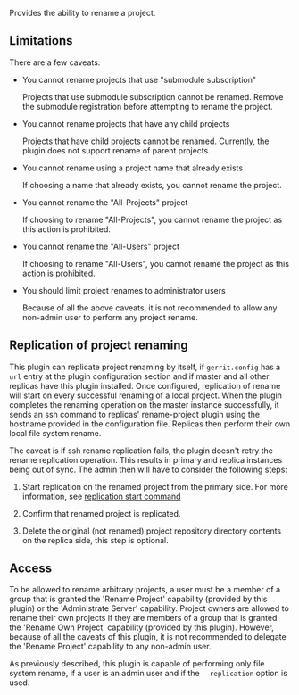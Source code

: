 Provides the ability to rename a project.

Limitations
-----------

There are a few caveats:

* You cannot rename projects that use "submodule subscription"

     Projects that use submodule subscription cannot be renamed.
     Remove the submodule registration before attempting to rename the project.

* You cannot rename projects that have any child projects

     Projects that have child projects cannot be renamed. Currently, the
     plugin does not support rename of parent projects.

* You cannot rename using a project name that already exists

     If choosing a name that already exists, you cannot rename the project.

* You cannot rename the "All-Projects" project

     If choosing to rename "All-Projects", you cannot rename the project as this action is prohibited.

* You cannot rename the "All-Users" project

     If choosing to rename "All-Users", you cannot rename the project as this action is prohibited.

* You should limit project renames to administrator users

     Because of all the above caveats, it is not recommended to allow any non-admin
     user to perform any project rename.

Replication of project renaming
-------------------------------

This plugin can replicate project renaming by itself, if `gerrit.config` has a `url` entry at the
plugin configuration section and if master and all other replicas have this plugin installed. Once
configured, replication of rename will start on every successful renaming of a local project. When
the plugin completes the renaming operation on the master instance successfully, it sends an ssh
command to replicas' rename-project plugin using the hostname provided in the configuration file.
Replicas then perform their own local file system rename.

The caveat is if ssh rename replication fails, the plugin doesn't retry the rename replication
operation. This results in primary and replica instances being out of sync. The admin then will have
to consider the following steps:

1. Start replication on the renamed project from the primary side. For more information, see 
[replication start command](../../replication/Documentation/cmd-start.md)

2. Confirm that renamed project is replicated.

3. Delete the original (not renamed) project repository directory contents on the replica side, this
step is optional.

Access
------

To be allowed to rename arbitrary projects, a user must be a member of a
group that is granted the 'Rename Project' capability (provided by this
plugin) or the 'Administrate Server' capability. Project owners are
allowed to rename their own projects if they are members of a group that
is granted the 'Rename Own Project' capability (provided by this
plugin). However, because of all the caveats of this plugin, it is not
recommended to delegate the 'Rename Project' capability to any non-admin user.

As previously described, this plugin is capable of performing only file system rename, if a user is
an admin user and if the `--replication` option is used.
